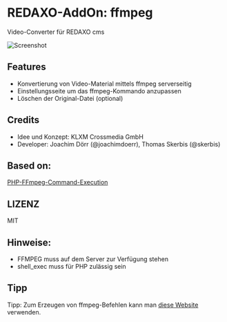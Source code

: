 # REDAXO-AddOn: ffmpeg

Video-Converter für REDAXO cms 

![Screenshot](https://github.com/skerbis/ffmpeg/blob/assets/shot.png?raw=true)

## Features
- Konvertierung von Video-Material mittels ffmpeg serverseitig
- Einstellungsseite um das ffmpeg-Kommando anzupassen 
- Löschen der Original-Datei (optional) 

## Credits 
- Idee und Konzept: KLXM Crossmedia GmbH 
- Developer: Joachim Dörr (@joachimdoerr), Thomas Skerbis (@skerbis)

## Based on: 
[PHP-FFmpeg-Command-Execution](https://github.com/Pedroxam/PHP-FFmpeg-Command-Execution)


## LIZENZ 
MIT 

## Hinweise: 
- FFMPEG muss auf dem Server zur Verfügung stehen 
- shell_exec muss für PHP zulässig sein 

## Tipp

Tipp: Zum Erzeugen von ffmpeg-Befehlen kann man <a href="https://www.mrfdev.com/ffmpeg-command-generator">diese Website</a> verwenden.

